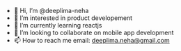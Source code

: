 - 👋 Hi, I’m @deeplima-neha
- 👀 I’m interested in product developement
- 🌱 I’m currently learning reactjs
- 💞️ I’m looking to collaborate on mobile app development
- 📫 How to reach me email: deeplima.neha@gmail.com

<!---
deeplima-neha/deeplima-neha is a ✨ special ✨ repository because its `README.md` (this file) appears on your GitHub profile.
You can click the Preview link to take a look at your changes.
--->
